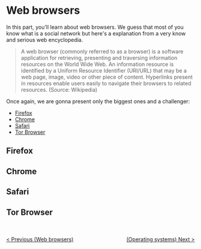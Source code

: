 # Web browsers

In this part, you'll learn about web browsers. We guess that most of you know what is a social network but here's a explanation from a very know and serious web encyclopedia.

> A web browser (commonly referred to as a browser) is a software application for retrieving, presenting and traversing information resources on the World Wide Web.
> An information resource is identified by a Uniform Resource Identifier (URI/URL) that may be a web page, image, video or other piece of content.
> Hyperlinks present in resources enable users easily to navigate their browsers to related resources. (Source: Wikipedia)

Once again, we are gonna present only the biggest ones and a challenger:
* [Firefox](#firefox)
* [Chrome](#fhrome)
* [Safari](#safari)
* [Tor Browser](#tor-browser)

## Firefox

## Chrome

## Safari

## Tor Browser


<br/><br/>
<span style="float:left">[< Previous (Web browsers)](../WebBrowsers)</span><span style="float:right">[(Operating systems) Next >](../OperatingSystems)</span>
